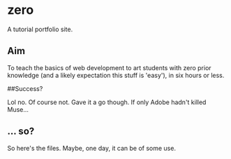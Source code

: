 # zero

A tutorial portfolio site.

## Aim

To teach the basics of web development to art students with zero prior knowledge (and a likely expectation this stuff is 'easy'), in six hours or less.

##Success?

Lol no. Of course not. Gave it a go though. If only Adobe hadn't killed Muse...

## ... so?

So here's the files. Maybe, one day, it can be of some use.
